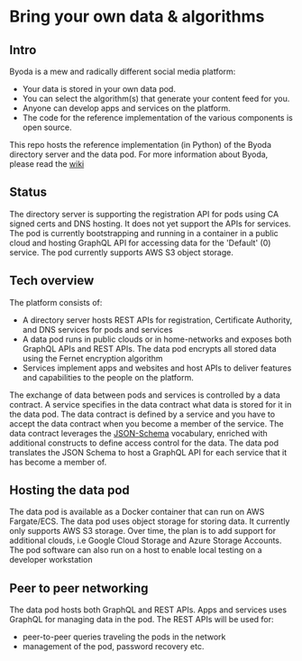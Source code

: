 # Bring your own data & algorithms

## Intro
Byoda is a mew and radically different social media platform:
- Your data is stored in your own data pod.
- You can select the algorithm(s) that generate your content feed for you.
- Anyone can develop apps and services on the platform.
- The code for the reference implementation of the various components is open source.

This repo hosts the reference implementation (in Python) of the Byoda directory server and the data pod. For more information about Byoda, please read the [wiki](https://github.com/StevenHessing/byoda/wiki)

## Status
The directory server is supporting the registration API for pods using CA signed certs and DNS hosting. It does not yet support the APIs for services.
The pod is currently bootstrapping and running in a container in a public cloud and hosting GraphQL API for accessing data for the 'Default' (0) service. The pod currently supports AWS S3 object storage.

## Tech overview
The platform consists of:
- A directory server hosts REST APIs for registration, Certificate Authority, and DNS services for pods and services
- A data pod runs in public clouds or in home-networks and exposes both GraphQL APIs and REST APIs. The data pod encrypts all stored data using the Fernet encryption algorithm
- Services implement apps and websites and host APIs to deliver features and capabilities to the people on the platform.

The exchange of data between pods and services is controlled by a data contract. A service specifies in the data contract what data is stored for it in the data pod. The data contract is defined by a service and you have to accept the data contract when you become a member of the service. The data contract leverages the [JSON-Schema](https://json-schema.org/) vocabulary, enriched with additional constructs to define access control for the data. The data pod translates the JSON Schema to host a GraphQL API for each service that it has become a member of.

## Hosting the data pod
The data pod is available as a Docker container that can run on AWS Fargate/ECS. The data pod uses object storage for storing data. It currently only supports AWS S3 storage. Over time, the plan is to add support for additional clouds, i.e Google Cloud Storage and Azure Storage Accounts. The pod software can also run on a host to enable local testing on a developer workstation

## Peer to peer networking
The data pod hosts both GraphQL and REST APIs. Apps and services uses GraphQL for managing data in the pod. The REST APIs will be used for:
- peer-to-peer queries traveling the pods in the network
- management of the pod, password recovery etc.
